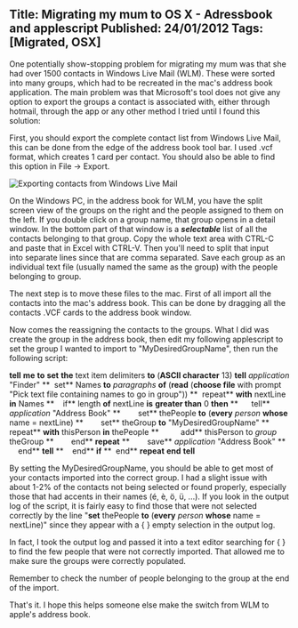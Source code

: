 Title: Migrating my mum to OS X - Adressbook and applescript
Published: 24/01/2012
Tags: [Migrated, OSX] 
---

One potentially show-stopping problem for migrating my mum was that she had over 1500 contacts in Windows Live Mail (WLM). These were sorted into many groups, which had to be recreated in the mac's address book application. The main problem was that Microsoft's tool does not give any option to export the groups a contact is associated with, either through hotmail, through the app or any other method I tried until I found this solution:

First, you should export the complete contact list from Windows Live Mail, this can be done from the edge of the address book tool bar. I used .vcf format, which creates 1 card per contact. You should also be able to find this option in File -> Export.

![Exporting contacts from Windows Live Mail](http://www.freeemailtutorials.com/i/img145.jpg)

On the Windows PC, in the address book for WLM, you have the split screen view of the groups on the right and the people assigned to them on the left. If you double click on a group name, that group opens in a detail window. In the bottom part of that window is a _**selectable**_ list of all the contacts belonging to that group. Copy the whole text area with CTRL-C and paste that in Excel with CTRL-V. Then you'll need to split that input into separate lines since that are comma separated. Save each group as an individual text file (usually named the same as the group) with the people belonging to group.

The next step is to move these files to the mac. First of all import all the contacts into the mac's address book. This can be done by dragging all the contacts .VCF cards to the address book window.

Now comes the reassigning the contacts to the groups. What I did was create the group in the address book, then edit my following applescript to set the group I wanted to import to "MyDesiredGroupName", then run the following script:

**tell** **me** **to** **set** **the** text item delimiters **to** (**ASCII character** 13) **tell** _application_ "Finder" **  set** Names **to** _paragraphs_ **of** (**read** (**choose file** with prompt "Pick text file containing names to go in group")) **  repeat** **with** nextLine **in** Names **    if** length **of** nextLine **is** **greater than** 0 **then** **      tell** _application_ "Address Book" **        set** thePeople **to** (**every** _person_ **whose** name = nextLine) **        set** theGroup **to** "MyDesiredGroupName" **        repeat** **with** thisPerson **in** thePeople **          add** thisPerson to _group_ theGroup **        end** **repeat** **        save** _application_ "Address Book" **      end** **tell** **    end** **if** **  end** **repeat** **end** **tell**

By setting the MyDesiredGroupName, you should be able to get most of your contacts imported into the correct group. I had a slight issue with about 1-2% of the contacts not being selected or found properly, especially those that had accents in their names (é, è, ö, ü, ...). If you look in the output log of the script, it is fairly easy to find those that were not selected correctly by the line "**set** thePeople **to** (**every** _person_ **whose** name = nextLine)" since they appear with a { } empty selection in the output log. 

In fact, I took the output log and passed it into a text editor searching for { } to find the few people that were not correctly imported. That allowed me to make sure the groups were correctly populated.

Remember to check the number of people belonging to the group at the end of the import.

That's it. I hope this helps someone else make the switch from WLM to apple's address book.
